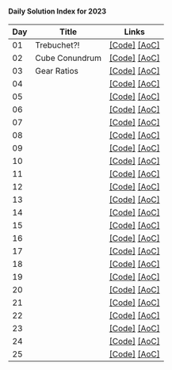 #### Daily Solution Index for 2023

| Day  | Title                    | Links                                                                                                                                                                                                                                              |
|------|--------------------------|----------------------------------------------------------------------------------------------------------------------------------------------------------------------------------------------------------------------------------------------------|
|  01  | Trebuchet?! | [\[Code\]](https://github.com/nbulteau/adventofcode/blob/main/src/main/kotlin/me/nicolas/adventofcode/year2023/Day01.kt) [\[AoC\]](http://adventofcode.com/2023/day/1)  |
|  02  | Cube Conundrum | [\[Code\]](https://github.com/nbulteau/adventofcode/blob/main/src/main/kotlin/me/nicolas/adventofcode/year2023/Day02.kt) [\[AoC\]](http://adventofcode.com/2023/day/2)  |
|  03  | Gear Ratios | [\[Code\]](https://github.com/nbulteau/adventofcode/blob/main/src/main/kotlin/me/nicolas/adventofcode/year2023/Day03.kt) [\[AoC\]](http://adventofcode.com/2023/day/3)  |
|  04  |  | [\[Code\]](https://github.com/nbulteau/adventofcode/blob/main/src/main/kotlin/me/nicolas/adventofcode/year2023/Day04.kt) [\[AoC\]](http://adventofcode.com/2023/day/4)  |
|  05  |  | [\[Code\]](https://github.com/nbulteau/adventofcode/blob/main/src/main/kotlin/me/nicolas/adventofcode/year2023/Day05.kt) [\[AoC\]](http://adventofcode.com/2023/day/5)  |
|  06  |  | [\[Code\]](https://github.com/nbulteau/adventofcode/blob/main/src/main/kotlin/me/nicolas/adventofcode/year2023/Day06.kt) [\[AoC\]](http://adventofcode.com/2023/day/6)  |
|  07  |  | [\[Code\]](https://github.com/nbulteau/adventofcode/blob/main/src/main/kotlin/me/nicolas/adventofcode/year2023/Day07.kt) [\[AoC\]](http://adventofcode.com/2023/day/7)  |
|  08  |  | [\[Code\]](https://github.com/nbulteau/adventofcode/blob/main/src/main/kotlin/me/nicolas/adventofcode/year2023/Day08.kt) [\[AoC\]](http://adventofcode.com/2023/day/8)  |
|  09  |  | [\[Code\]](https://github.com/nbulteau/adventofcode/blob/main/src/main/kotlin/me/nicolas/adventofcode/year2023/Day09.kt) [\[AoC\]](http://adventofcode.com/2023/day/9)  |
|  10  |  | [\[Code\]](https://github.com/nbulteau/adventofcode/blob/main/src/main/kotlin/me/nicolas/adventofcode/year2023/Day10.kt) [\[AoC\]](http://adventofcode.com/2023/day/10) |
|  11  |  | [\[Code\]](https://github.com/nbulteau/adventofcode/blob/main/src/main/kotlin/me/nicolas/adventofcode/year2023/Day11.kt) [\[AoC\]](http://adventofcode.com/2023/day/11) |
|  12  |  | [\[Code\]](https://github.com/nbulteau/adventofcode/blob/main/src/main/kotlin/me/nicolas/adventofcode/year2023/Day12.kt) [\[AoC\]](http://adventofcode.com/2023/day/12) |
|  13  |  | [\[Code\]](https://github.com/nbulteau/adventofcode/blob/main/src/main/kotlin/me/nicolas/adventofcode/year2023/Day13.kt) [\[AoC\]](http://adventofcode.com/2023/day/13) |
|  14  |  | [\[Code\]](https://github.com/nbulteau/adventofcode/blob/main/src/main/kotlin/me/nicolas/adventofcode/year2023/Day14.kt) [\[AoC\]](http://adventofcode.com/2023/day/14) |
|  15  |  | [\[Code\]](https://github.com/nbulteau/adventofcode/blob/main/src/main/kotlin/me/nicolas/adventofcode/year2023/Day15.kt) [\[AoC\]](http://adventofcode.com/2023/day/15) |
|  16  |  | [\[Code\]](https://github.com/nbulteau/adventofcode/blob/main/src/main/kotlin/me/nicolas/adventofcode/year2023/Day16.kt) [\[AoC\]](http://adventofcode.com/2023/day/16) |
|  17  |  | [\[Code\]](https://github.com/nbulteau/adventofcode/blob/main/src/main/kotlin/me/nicolas/adventofcode/year2023/Day17.kt) [\[AoC\]](http://adventofcode.com/2023/day/17) |
|  18  |  | [\[Code\]](https://github.com/nbulteau/adventofcode/blob/main/src/main/kotlin/me/nicolas/adventofcode/year2023/Day18.kt) [\[AoC\]](http://adventofcode.com/2023/day/18) |
|  19  |  | [\[Code\]](https://github.com/nbulteau/adventofcode/blob/main/src/main/kotlin/me/nicolas/adventofcode/year2023/Day19.kt) [\[AoC\]](http://adventofcode.com/2023/day/19) |
|  20  |  | [\[Code\]](https://github.com/nbulteau/adventofcode/blob/main/src/main/kotlin/me/nicolas/adventofcode/year2023/Day20.kt) [\[AoC\]](http://adventofcode.com/2023/day/20) |
|  21  |  | [\[Code\]](https://github.com/nbulteau/adventofcode/blob/main/src/main/kotlin/me/nicolas/adventofcode/year2023/Day21.kt) [\[AoC\]](http://adventofcode.com/2023/day/21) |
|  22  |  | [\[Code\]](https://github.com/nbulteau/adventofcode/blob/main/src/main/kotlin/me/nicolas/adventofcode/year2023/Day22.kt) [\[AoC\]](http://adventofcode.com/2023/day/22) |
|  23  |  | [\[Code\]](https://github.com/nbulteau/adventofcode/blob/main/src/main/kotlin/me/nicolas/adventofcode/year2023/Day23.kt) [\[AoC\]](http://adventofcode.com/2023/day/23) |
|  24  |  | [\[Code\]](https://github.com/nbulteau/adventofcode/blob/main/src/main/kotlin/me/nicolas/adventofcode/year2023/Day24.kt) [\[AoC\]](http://adventofcode.com/2023/day/24) |
|  25  |  | [\[Code\]](https://github.com/nbulteau/adventofcode/blob/main/src/main/kotlin/me/nicolas/adventofcode/year2023/Day25.kt) [\[AoC\]](http://adventofcode.com/2023/day/25) |
                                                        


